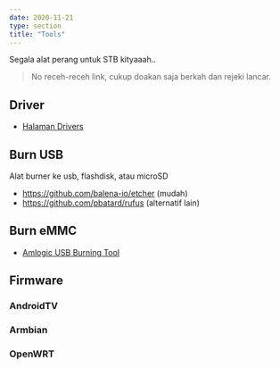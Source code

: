 ```yaml
---
date: 2020-11-21
type: section
title: "Tools"
---
```


Segala alat perang untuk STB kityaaah..

> No receh-receh link, cukup doakan saja berkah dan rejeki lancar.


## Driver
- [Halaman Drivers](/tools/driver)

## Burn USB

Alat burner ke usb, flashdisk, atau microSD


- https://github.com/balena-io/etcher (mudah)
- https://github.com/pbatard/rufus (alternatif lain)

## Burn eMMC
- [Amlogic USB Burning Tool](/tools/usb-burning-tool)

## Firmware

### AndroidTV

### Armbian

### OpenWRT